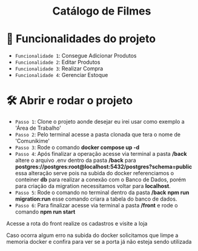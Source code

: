 <h1 align="center"> Catálogo de Filmes </h1>

# :hammer: Funcionalidades do projeto

- `Funcionalidade 1`: Consegue Adicionar Produtos
- `Funcionalidade 2`: Editar Produtos
- `Funcionalidade 3`: Realizar Compra
- `Funcionalidade 4`: Gerenciar Estoque

# 🛠️ Abrir e rodar o projeto

- `Passo 1`: Clone o projeto aonde desejar eu irei usar como exemplo a 'Área de Trabalho'
- `Passo 2`: Pelo terminal acesse a pasta clonada que tera o nome de 'Comunikime'
- `Passo 3`: Rode o comando **docker compose up -d**
- `Passo 4`: Após finalizar a operação acesse via terminal a pasta **/back** altere o arquivo .env dentro da pasta **/back** para **postgres://postgres:root@localhost:5432/postgres?schema=public** essa alteração serve pois na subida do docker referenciamos o conteiner **db** para realizar a conexão com o Banco de Dados, porém para criação da migration necessitamos voltar para **localhost**.
- `Passo 5`: Rode o comando no terminal dentro da pasta **/back** **npm run migration:run** esse comando criara a tabela do banco de dados.
- `Passo 6`: Para finalizar acesse via terminal a pasta **/front** e rode o comando **npm run start**


<p>Acesse a rota do front realize os cadastros e visite a loja</p>
<p>Caso ocorra algum erro na subida do docker solicitamos que limpe a memoria docker e confira para ver se a porta já não esteja sendo utilizada</p>